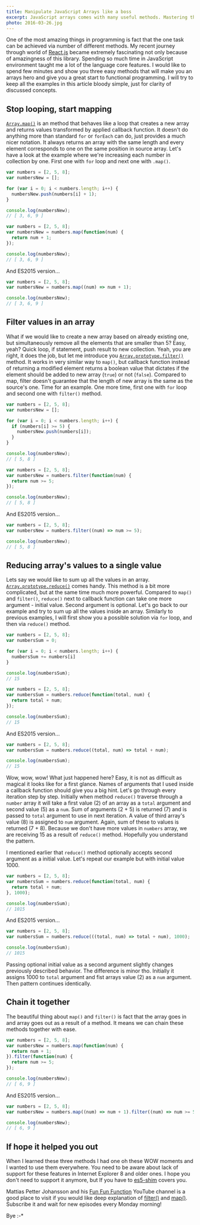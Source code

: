 ```yaml
---
title: Manipulate JavaScript Arrays like a boss
excerpt: JavaScript arrays comes with many useful methods. Mastering them can make you much more efficient programmer. Let's have a look at few of them.
photo: 2016-03-26.jpg
---
```


One of the most amazing things in programming is fact that the one task can be achieved via number of different methods. My recent journey through world of [React.js](https://facebook.github.io/react/) became extremely fascinating not only because of amazingness of this library. Spending so much time in JavaScript environment taught me a lot of the language core features. I would like to spend few minutes and show you three easy methods that will make you an arrays hero and give you a great start to functional programming. I will try to keep all the examples in this article bloody simple, just for clarity of discussed concepts.

## Stop looping, start mapping

[`Array.map()`](https://developer.mozilla.org/en-US/docs/Web/JavaScript/Reference/Global_Objects/Array/map) is an method that behaves like a loop that creates a new array and returns values transformed by applied callback function. It doesn't do anything more than standard `for` or `forEach` can do, just provides a much nicer notation. It always returns an array with the same length and every element corresponds to one on the same position in source array. Let's have a look at the example where we're increasing each number in collection by one. First one with `for` loop and next one with `.map()`.

```js
var numbers = [2, 5, 8];
var numbersNew = [];

for (var i = 0; i < numbers.length; i++) {
  numbersNew.push(numbers[i] + 1);
}

console.log(numbersNew);
// [ 3, 6, 9 ]
```

```js
var numbers = [2, 5, 8];
var numbersNew = numbers.map(function(num) {
  return num + 1;
});

console.log(numbersNew);
// [ 3, 6, 9 ]
```

And ES2015 version...

```js
var numbers = [2, 5, 8];
var numbersNew = numbers.map((num) => num + 1);

console.log(numbersNew);
// [ 3, 6, 9 ]
```

## Filter values in an array

What if we would like to create a new array based on already existing one, but simultaneously remove all the elements that are smaller than 5? Easy, yeah? Quick loop, if statement, push result to new collection. Yeah, you are right, it does the job, but let me introduce you [`Array.prototype.filter()`](https://developer.mozilla.org/en-US/docs/Web/JavaScript/Reference/Global_Objects/Array/filter) method. It works in very similar way to `map()`, but callback function instead of returning a modified element returns a boolean value that dictates if the element should be added to new array (`true`) or not (`false`). Compared to map, filter doesn't guarantee that the length of new array is the same as the source's one. Time for an example. One more time, first one with `for` loop and second one with `filter()` method.

```js
var numbers = [2, 5, 8];
var numbersNew = [];

for (var i = 0; i < numbers.length; i++) {
  if (numbers[i] >= 5) {
    numbersNew.push(numbers[i]);
  }
}

console.log(numbersNew);
// [ 5, 8 ]
```

```js
var numbers = [2, 5, 8];
var numbersNew = numbers.filter(function(num) {
  return num >= 5;
});

console.log(numbersNew);
// [ 5, 8 ]
```

And ES2015 version...

```js
var numbers = [2, 5, 8];
var numbersNew = numbers.filter((num) => num >= 5);

console.log(numbersNew);
// [ 5, 8 ]
```

## Reducing array's values to a single value

Lets say we would like to sum up all the values in an array. [`Array.prototype.reduce()`](https://developer.mozilla.org/en-US/docs/Web/JavaScript/Reference/Global_Objects/Array/reduce) comes handy. This method is a bit more complicated, but at the same time much more powerful. Compared to `map()` and `filter()`, `reduce()` next to callback function can take one more argument - initial value. Second argument is optional. Let's go back to our example and try to sum up all the values inside an array. Similarly to previous examples, I will first show you a possible solution via `for` loop, and then via `reduce()` method.

```js
var numbers = [2, 5, 8];
var numbersSum = 0;

for (var i = 0; i < numbers.length; i++) {
  numbersSum += numbers[i]
}

console.log(numbersSum);
// 15
```

```js
var numbers = [2, 5, 8];
var numbersSum = numbers.reduce(function(total, num) {
  return total + num;
});

console.log(numbersSum);
// 15
```

And ES2015 version...

```js
var numbers = [2, 5, 8];
var numbersSum = numbers.reduce((total, num) => total + num);

console.log(numbersSum);
// 15
```

Wow, wow, wow! What just happened here? Easy, it is not as difficult as magical it looks like for a first glance. Names of arguments that I used inside a callback function should give you a big hint. Let's go through every iteration step by step. Initially when method `reduce()` traverse through a `number` array it will take a first value (2) of an array as a `total` argument and second value (5) as a `num`. Sum of arguments (2 + 5) is returned (7) and is passed to `total` argument to use in next iteration. A value of third array's value (8) is assigned to `num` argument. Again, sum of these to values is returned (7 + 8). Because we don't have more values in `numbers` array, we are receiving 15 as a result of `reduce()` method. Hopefully you understand the pattern.

I mentioned earlier that `reduce()` method optionally  accepts second argument as a initial value. Let's repeat our example but with initial value 1000.

```js
var numbers = [2, 5, 8];
var numbersSum = numbers.reduce(function(total, num) {
  return total + num;
}, 1000);

console.log(numbersSum);
// 1015
```

And ES2015 version...

```js
var numbers = [2, 5, 8];
var numbersSum = numbers.reduce(((total, num) => total + num), 1000);

console.log(numbersSum);
// 1015
```

Passing optional initial value as a second argument slightly changes previously described behavior. The difference is minor tho. Initially it assigns 1000 to `total` argument and fist arrays value (2) as a `num` argument. Then pattern continues identically.

## Chain it together

The beautiful thing about `map()` and `filter()` is fact that the array goes in and array goes out as a result of a method. It means we can chain these methods together with ease.

```js
var numbers = [2, 5, 8];
var numbersNew = numbers.map(function(num) {
  return num + 1;
}).filter(function(num) {
  return num >= 5;
});

console.log(numbersNew);
// [ 6, 9 ]
```

And ES2015 version...

```js
var numbers = [2, 5, 8];
var numbersNew = numbers.map((num) => num + 1).filter((num) => num >= 5);

console.log(numbersNew);
// [ 6, 9 ]
```

## If hope it helped you out

When I learned these three methods I had one oh these WOW moments and I wanted to use them everywhere. You need to be aware about lack of support for these features in Internet Explorer 8 and older ones. I hope you don't need to support it anymore, but If you have to [es5-shim](https://github.com/kriskowal/es5-shim/) covers you.

Mattias Petter Johansson and his [Fun Fun Function](https://www.youtube.com/channel/UCO1cgjhGzsSYb1rsB4bFe4Q/feed) YouTube channel is a good place to visit if you would like deep explanation of [filter()](https://youtu.be/BMUiFMZr7vk) and [map()](https://youtu.be/bCqtb-Z5YGQ). Subscribe it and wait for new episodes every Monday morning!

Bye :-*
